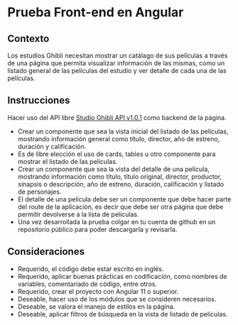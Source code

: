 # Prueba Front-end en Angular

## Contexto
Los estudios Ghibli necesitan mostrar un catálago de sus películas a través de una página que permita visualizar información de las mismas, como un listado general de las películas del estudio y ver detalle de cada una de las películas.

## Instrucciones

Hacer uso del API libre [Studio Ghibli API v1.0.1](https://ghibliapi.herokuapp.com/#) como backend de la página.
+ Crear un componente que sea la vista inicial del listado de las películas, mostrando información general como título, director, año de estreno, duración y calificación.
+ Es de libre elección el uso de cards, tables u otro componente para mostrar el listado de las películas.
+ Crear un componente que sea la vista del detalle de una película, mostrando información como título, título original, director, productor, sinapsis o descripción, año de estreno, duración, calificación y listado de personajes.
+ El detalle de una película debe ser un componente que debe hacer parte del route de la aplicación, es decir que debe ser otra página que debe permitir devolverse a la lista de películas.
+ Una vez desarrollada la prueba colgar en tu cuenta de github en un repositorio público para poder descargarla y revisarla.

## Consideraciones

+ Requerido, el código debe estar escrito en inglés.
+ Requerido, aplicar buenas prácticas en codificación, como nombres de variables, comentariado de código, entre otros.
+ Requerido, crear el proyecto con Angular 11 o superior.
+ Deseable, hacer uso de los módulos que se consideren necesarios.
+ Deseable, se valora el manejo de estilos en la página.
+ Deseable, aplicar filtros de búsqueda en la vista de listado de películas.
